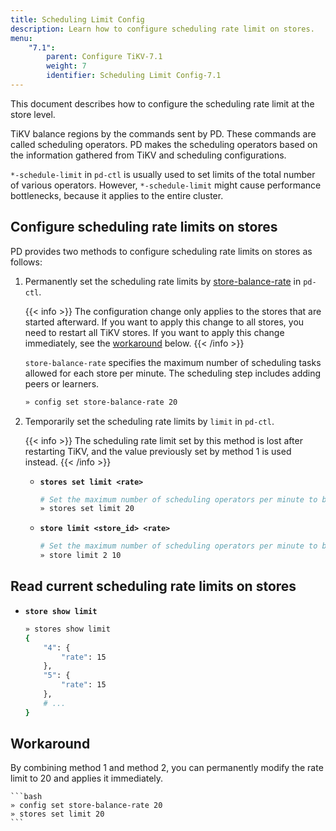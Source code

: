 ```yaml
---
title: Scheduling Limit Config
description: Learn how to configure scheduling rate limit on stores.
menu:
    "7.1":
        parent: Configure TiKV-7.1
        weight: 7
        identifier: Scheduling Limit Config-7.1
---
```


This document describes how to configure the scheduling rate limit at the store level.

TiKV balance regions by the commands sent by PD. These commands are called scheduling operators. PD makes the scheduling operators based on the information gathered from TiKV and scheduling configurations.

`*-schedule-limit` in `pd-ctl` is usually used to set limits of the total number of various operators. However, `*-schedule-limit` might cause performance bottlenecks, because it applies to the entire cluster. 

## Configure scheduling rate limits on stores

PD provides two methods to configure scheduling rate limits on stores as follows:

1. Permanently set the scheduling rate limits by [store-balance-rate](../pd-configuration-file/#store-balance-rate) in `pd-ctl`.

    {{< info >}}
The configuration change only applies to the stores that are started afterward. If you want to apply this change to all stores, you need to restart all TiKV stores. If you want to apply this change immediately, see the [workaround](#workaround) below.
    {{< /info >}}

    `store-balance-rate` specifies the maximum number of scheduling tasks allowed for each store per minute. The scheduling step includes adding peers or learners.

      ```bash
      » config set store-balance-rate 20
      ```

2. Temporarily set the scheduling rate limits by `limit` in `pd-ctl`.

    {{< info >}}
The scheduling rate limit set by this method is lost after restarting TiKV, and the value previously set by method 1 is used instead.
    {{< /info >}}

    - **`stores set limit <rate>`**

        ```bash
        # Set the maximum number of scheduling operators per minute to be 20. Apply to all stores.
        » stores set limit 20
        ```

    - **`store limit <store_id> <rate>`**

        ```bash
        # Set the maximum number of scheduling operators per minute to be 20. Apply to store 2.
        » store limit 2 10
        ```

## Read current scheduling rate limits on stores

  - **`store show limit`**

    ```bash
    » stores show limit
    {
        "4": {
            "rate": 15
        },
        "5": {
            "rate": 15
        },
        # ...
    }
    ```

## Workaround

By combining method 1 and method 2, you can permanently modify the rate limit to 20 and applies it immediately.

    ```bash
    » config set store-balance-rate 20
    » stores set limit 20
    ```

